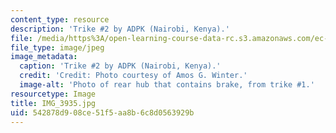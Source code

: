 ```yaml
---
content_type: resource
description: 'Trike #2 by ADPK (Nairobi, Kenya).'
file: /media/https%3A/open-learning-course-data-rc.s3.amazonaws.com/ec-721-wheelchair-design-in-developing-countries-spring-2009/542878d908ce51f5aa8b6c8d0563929b_IMG_3935.jpg
file_type: image/jpeg
image_metadata:
  caption: 'Trike #2 by ADPK (Nairobi, Kenya).'
  credit: 'Credit: Photo courtesy of Amos G. Winter.'
  image-alt: 'Photo of rear hub that contains brake, from trike #1.'
resourcetype: Image
title: IMG_3935.jpg
uid: 542878d9-08ce-51f5-aa8b-6c8d0563929b
---
```

